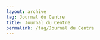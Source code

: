 ```yaml
---
layout: archive  
tag: Journal du Centre   
title: Journal du Centre  
permalink: /tag/Journal du Centre
---
```

